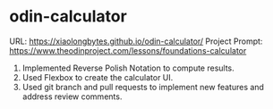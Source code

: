 # odin-calculator

URL: https://xiaolongbytes.github.io/odin-calculator/
Project Prompt: https://www.theodinproject.com/lessons/foundations-calculator

1. Implemented Reverse Polish Notation to compute results.
2. Used Flexbox to create the calculator UI.
3. Used git branch and pull requests to implement new features and address review comments.